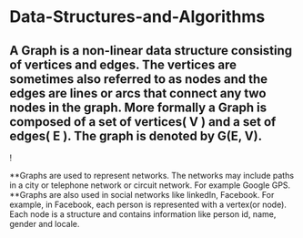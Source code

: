 # Data-Structures-and-Algorithms
## A Graph is a non-linear data structure consisting of vertices and edges. The vertices are sometimes also referred to as nodes and the edges are lines or arcs that connect any two nodes in the graph. More formally a Graph is composed of a set of vertices( V ) and a set of edges( E ). The graph is denoted by G(E, V).

! [](https://imgs.search.brave.com/pl1ItFE-jBfsaV1KuPYtKehqO6DTVD1CfKWiT5EIE0E/rs:fit:584:422:1/g:ce/aHR0cHM6Ly9jZG4u/cHJvZ3JhbWl6LmNv/bS9zaXRlcy90dXRv/cmlhbDJwcm9ncmFt/L2ZpbGVzL2dyYXBo/LWltcGxlbWVudGF0/aW9uLnBuZw)


**Graphs are used to represent networks. The networks may include paths in a city or telephone network or circuit network. For example Google GPS.
**Graphs are also used in social networks like linkedIn, Facebook. For example, in Facebook, each person is represented with a vertex(or node). Each node is a structure     and contains information like person id, name, gender and locale.
